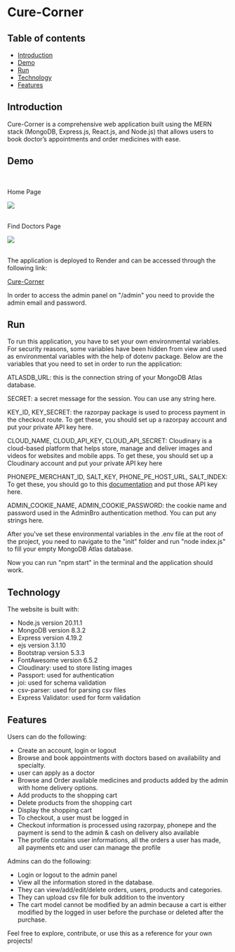 # Cure-Corner
## Table of contents
<div>
    <ul>
     <li><a href="https://github.com/Priti-Poddar/Cure-Corner/tree/main?tab=readme-ov-file#introduction">Introduction</a></li>
     <li><a href="https://github.com/Priti-Poddar/Cure-Corner/tree/main?tab=readme-ov-file#demo">Demo</a></li>
     <li><a href="https://github.com/Priti-Poddar/Cure-Corner/tree/main?tab=readme-ov-file#run">Run</a></li>
     <li><a href="https://github.com/Priti-Poddar/Cure-Corner/tree/main?tab=readme-ov-file#technology">Technology</a></li>
     <li><a href="https://github.com/Priti-Poddar/Cure-Corner/tree/main?tab=readme-ov-file#features">Features</a></li>
    </ul>
</div>

## Introduction
<div>
<p>Cure-Corner is a comprehensive web application built using the MERN stack (MongoDB, Express.js, React.js, and Node.js) that allows users to book doctor’s appointments and order medicines with ease.</p>
</div>

## Demo
<div>
  <br>
  <p>Home Page</p>
  <img src="https://github.com/user-attachments/assets/df097987-0b97-4779-8c22-46e953316577">
<br><br>
  <p>Find Doctors Page </p>

  <img src="https://github.com/user-attachments/assets/77d0bceb-886d-43e2-be02-91c5ce06a138">
<br>  <br>
  <p>The application is deployed to Render and can be accessed through the following link:</p>
  <a href="diptimedical.com">Cure-Corner</a>

<p>In order to access the admin panel on "/admin" you need to provide the admin email and password.</p>
</div>

## Run
<div>
<p>To run this application, you have to set your own environmental variables. For security reasons, some variables have been hidden from view and used as environmental variables with the help of dotenv package. Below are the variables that you need to set in order to run the application:</p>

<p>ATLASDB_URL: this is the connection string of your MongoDB Atlas database.</p>

<p>SECRET: a secret message for the session. You can use any string here.</p>

<p>KEY_ID, KEY_SECRET: the razorpay package is used to process payment in the checkout route. To get these, you should set up a razorpay account and put your private API key here.</p>

<p>CLOUD_NAME, CLOUD_API_KEY, CLOUD_API_SECRET: Cloudinary is a cloud-based platform that helps store, manage and deliver images and videos for websites and mobile apps. To get these, you should set up a Cloudinary account and put your private API key here </p>

<p>PHONEPE_MERCHANT_ID, SALT_KEY, PHONE_PE_HOST_URL, SALT_INDEX: To get these, you should go to this <a href="https://developer.phonepe.com/">documentation</a> and put those API key here.</p>

<p>ADMIN_COOKIE_NAME, ADMIN_COOKIE_PASSWORD: the cookie name and password used in the AdminBro authentication method. You can put any strings here.</p>

<p>After you've set these environmental variables in the .env file at the root of the project, you need to navigate to the "init" folder and run "node index.js" to fill your empty MongoDB Atlas database.</p>

<p>Now you can run "npm start" in the terminal and the application should work.</p>
</div>

## Technology

<div>
<p>The website is built with:</p>
  
<ul>
<li>Node.js version 20.11.1</li>
<li>MongoDB version 8.3.2</li>
<li>Express version 4.19.2</li>
<li>ejs version 3.1.10</li>
<li>Bootstrap version 5.3.3</li>
<li>FontAwesome version 6.5.2</li>
<li>Cloudinary: used to store listing images</li>
<li>Passport: used for authentication</li>
<li>joi: used for schema validation</li>
<li>csv-parser: used for parsing csv files</li>
<li>Express Validator: used for form validation</li>
</ul>
</div>

## Features
<div>
   <p>Users can do the following:</p>
 <ul>
<li>Create an account, login or logout</li>
<li>Browse and book appointments with doctors based on availability and specialty.</li>
<li>user can apply as a doctor</li>
<li>Browse and Order available medicines and products added by the admin with home delivery options.</li>
<li>Add products to the shopping cart</li>
<li>Delete products from the shopping cart</li>
<li>Display the shopping cart</li>
<li>To checkout, a user must be logged in</li>
<li>Checkout information is processed using razorpay, phonepe and the payment is send to the admin & cash on delivery also available</li>
<li>The profile contains user informations, all the orders a user has made, all payments etc and user can manage the profile </li>
</ul>
<p> Admins can do the following:</p>
<ul>
<li>Login or logout to the admin panel</li>
<li>View all the information stored in the database.</li>
<li>They can view/add/edit/delete orders, users, products and categories.</li>
<li>They can upload csv file for bulk addition to the inventory</li>
<li>The cart model cannot be modified by an admin because a cart is either modified by the logged in user before the purchase or deleted after the purchase.</li>
</ul>  
    
Feel free to explore, contribute, or use this as a reference for your own projects!
</div>



